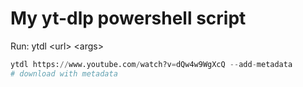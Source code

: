 # My yt-dlp powershell script

Run: ytdl \<url\> \<args\>

``` py
ytdl https://www.youtube.com/watch?v=dQw4w9WgXcQ --add-metadata
# download with metadata
```

